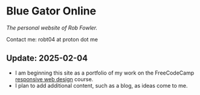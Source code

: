 # Blue Gator Online
*The personal website of Rob Fowler.*

Contact me: robt04 at proton dot me

## Update: 2025-02-04
- I am beginning this site as a portfolio of my work on the FreeCodeCamp [responsive web design](https://www.freecodecamp.org/learn/2022/responsive-web-design/) course.
- I plan to add additional content, such as a blog, as ideas come to me.







